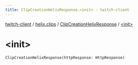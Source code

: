 ```yaml
---
title: ClipCreationHelixResponse.<init> - twitch-client
---
```


[twitch-client](../../index.html) / [helix.clips](../index.html) / [ClipCreationHelixResponse](index.html) / [&lt;init&gt;](./-init-.html)

# &lt;init&gt;

`ClipCreationHelixResponse(httpResponse: HttpResponse)`